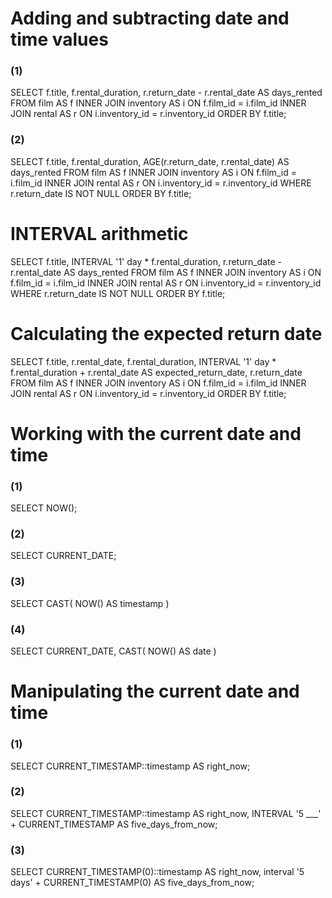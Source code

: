 # Adding and subtracting date and time values
### (1)
SELECT f.title, f.rental_duration,
    r.return_date - r.rental_date AS days_rented
FROM film AS f
     INNER JOIN inventory AS i ON f.film_id = i.film_id
     INNER JOIN rental AS r ON i.inventory_id = r.inventory_id
ORDER BY f.title;

### (2)
SELECT f.title, f.rental_duration,
	AGE(r.return_date, r.rental_date) AS days_rented
FROM film AS f
	INNER JOIN inventory AS i ON f.film_id = i.film_id
	INNER JOIN rental AS r ON i.inventory_id = r.inventory_id
WHERE r.return_date IS NOT NULL
ORDER BY f.title;

# INTERVAL arithmetic
SELECT
	f.title,
    INTERVAL '1' day * f.rental_duration,
    r.return_date - r.rental_date AS days_rented
FROM film AS f
    INNER JOIN inventory AS i ON f.film_id = i.film_id
    INNER JOIN rental AS r ON i.inventory_id = r.inventory_id
WHERE r.return_date IS NOT NULL
ORDER BY f.title;

# Calculating the expected return date
SELECT
    f.title,
	r.rental_date,
    f.rental_duration,
    INTERVAL '1' day * f.rental_duration + r.rental_date AS expected_return_date,
    r.return_date
FROM film AS f
    INNER JOIN inventory AS i ON f.film_id = i.film_id
    INNER JOIN rental AS r ON i.inventory_id = r.inventory_id
ORDER BY f.title;

# Working with the current date and time
### (1)
SELECT NOW();

### (2)
SELECT CURRENT_DATE;

### (3)
SELECT CAST( NOW() AS timestamp )

### (4)
SELECT 
	CURRENT_DATE,
    CAST( NOW() AS date )

# Manipulating the current date and time
### (1)
SELECT 
CURRENT_TIMESTAMP::timestamp AS right_now;

### (2)
SELECT
CURRENT_TIMESTAMP::timestamp AS right_now,
INTERVAL '5 ___' + CURRENT_TIMESTAMP AS five_days_from_now;

### (3)
SELECT
CURRENT_TIMESTAMP(0)::timestamp AS right_now,
interval '5 days' + CURRENT_TIMESTAMP(0) AS five_days_from_now;

